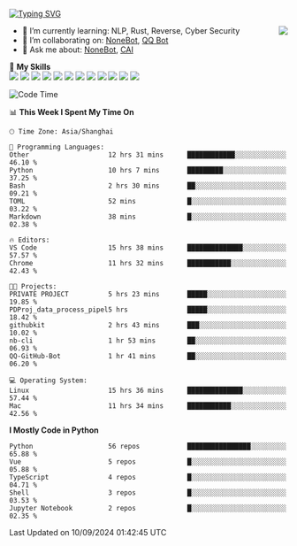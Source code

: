 [![Typing SVG](https://readme-typing-svg.herokuapp.com?size=25&duration=2500&color=8C43EA&vCenter=true&width=200&height=40&lines=Hi+there+%F0%9F%91%8B%F0%9F%8F%BB;I'm+yanyongyu)](https://git.io/typing-svg)

<a href="#">
  <img align="right" src="https://github-readme-stats.vercel.app/api?username=yanyongyu&count_private=true&show_icons=true&bg_color=15,f2f7fd,E0EAFC" />
</a>

- 🌱 I’m currently learning: NLP, Rust, Reverse, Cyber Security
- 👯 I’m collaborating on: [NoneBot](https://github.com/nonebot), [QQ Bot](https://github.com/Mrs4s/go-cqhttp)
- 💬 Ask me about: [NoneBot](https://github.com/nonebot), [CAI](https://github.com/cscs181/CAI)

🌟 **My Skills**  
![](https://img.shields.io/badge/-Python-3e74a2?style=flat-square&logo=Python&logoColor=fff)
![](https://img.shields.io/badge/-TypeScript-3178C6?style=flat-square&logo=TypeScript&logoColor=fff)
![](https://img.shields.io/badge/-Vue-4fc08d?style=flat-square&logo=Vue.js&logoColor=fff)
![](https://img.shields.io/badge/-React-2d98ce?style=flat-square&logo=React&logoColor=fff)
![](https://img.shields.io/badge/-FastAPI-009688?style=flat-square&logo=FastAPI&logoColor=fff)
![](https://img.shields.io/badge/-Linux-000000?style=flat-square&logo=Linux&logoColor=fff)
![](https://img.shields.io/badge/-Docker-2496ED?style=flat-square&logo=Docker&logoColor=fff)
![](https://img.shields.io/badge/-Kubernetes-326CE5?style=flat-square&logo=Kubernetes&logoColor=fff)
![](https://img.shields.io/badge/-GitHub%20Actions-2088FF?style=flat-square&logo=GitHubActions&logoColor=fff)
![](https://img.shields.io/badge/-PostgreSQL-4169E1?style=flat-square&logo=PostgreSQL&logoColor=fff)
![](https://img.shields.io/badge/-Redis-DC382D?style=flat-square&logo=Redis&logoColor=fff)
![](https://img.shields.io/badge/-MongoDB-47A248?style=flat-square&logo=MongoDB&logoColor=fff)

<!--START_SECTION:waka-->
![Code Time](http://img.shields.io/badge/Code%20Time-6%2C624%20hrs%2051%20mins-blue)

📊 **This Week I Spent My Time On** 

```text
🕑︎ Time Zone: Asia/Shanghai

💬 Programming Languages: 
Other                    12 hrs 31 mins      ████████████░░░░░░░░░░░░░   46.10 % 
Python                   10 hrs 7 mins       █████████░░░░░░░░░░░░░░░░   37.25 % 
Bash                     2 hrs 30 mins       ██░░░░░░░░░░░░░░░░░░░░░░░   09.21 % 
TOML                     52 mins             █░░░░░░░░░░░░░░░░░░░░░░░░   03.22 % 
Markdown                 38 mins             █░░░░░░░░░░░░░░░░░░░░░░░░   02.38 % 

🔥 Editors: 
VS Code                  15 hrs 38 mins      ██████████████░░░░░░░░░░░   57.57 % 
Chrome                   11 hrs 32 mins      ███████████░░░░░░░░░░░░░░   42.43 % 

🐱‍💻 Projects: 
PRIVATE PROJECT          5 hrs 23 mins       █████░░░░░░░░░░░░░░░░░░░░   19.85 % 
PDProj_data_process_pipel5 hrs               █████░░░░░░░░░░░░░░░░░░░░   18.42 % 
githubkit                2 hrs 43 mins       ███░░░░░░░░░░░░░░░░░░░░░░   10.02 % 
nb-cli                   1 hr 53 mins        ██░░░░░░░░░░░░░░░░░░░░░░░   06.93 % 
QQ-GitHub-Bot            1 hr 41 mins        ██░░░░░░░░░░░░░░░░░░░░░░░   06.20 % 

💻 Operating System: 
Linux                    15 hrs 36 mins      ██████████████░░░░░░░░░░░   57.44 % 
Mac                      11 hrs 34 mins      ███████████░░░░░░░░░░░░░░   42.56 % 
```

**I Mostly Code in Python** 

```text
Python                   56 repos            ████████████████░░░░░░░░░   65.88 % 
Vue                      5 repos             █░░░░░░░░░░░░░░░░░░░░░░░░   05.88 % 
TypeScript               4 repos             █░░░░░░░░░░░░░░░░░░░░░░░░   04.71 % 
Shell                    3 repos             █░░░░░░░░░░░░░░░░░░░░░░░░   03.53 % 
Jupyter Notebook         2 repos             █░░░░░░░░░░░░░░░░░░░░░░░░   02.35 % 
```




 Last Updated on 10/09/2024 01:42:45 UTC
<!--END_SECTION:waka-->

